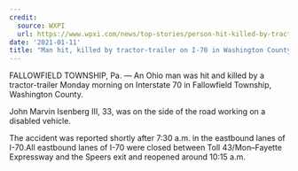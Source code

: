 ```yaml
---
credit:
  source: WXPI
  url: https://www.wpxi.com/news/top-stories/person-hit-killed-by-tractor-trailer-i-70-washington-county/LO34XBMD2VCZHESXXZIFGUI4MA/
date: '2021-01-11'
title: "Man hit, killed by tractor-trailer on I-70 in Washington County"
---
```

FALLOWFIELD TOWNSHIP, Pa. — An Ohio man was hit and killed by a tractor-trailer Monday morning on Interstate 70 in Fallowfield Township, Washington County.

John Marvin Isenberg III, 33, was on the side of the road working on a disabled vehicle.

The accident was reported shortly after 7:30 a.m. in the eastbound lanes of I-70.All eastbound lanes of I-70 were closed between Toll 43/Mon–Fayette Expressway and the Speers exit and reopened around 10:15 a.m.

